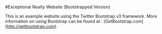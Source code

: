 #Exceptional Realty Website (Bootstrapped Version)

This is an example website using the Twitter Bootstrap v3 framework.
More information on using Bootstrap can be found at : [GetBootstrap.com] (http://getbootstrap.com).
